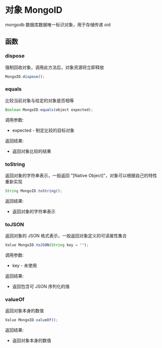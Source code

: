 # 对象 MongoID
mongodb 数据库数据唯一标识对象，用于存储传递 oid

## 函数
        
### dispose
强制回收对象，调用此方法后，对象资源将立即释放
```JavaScript
MongoID.dispose();
```

### equals
比较当前对象与给定的对象是否相等
```JavaScript
Boolean MongoID.equals(object expected);
```

调用参数:
* expected - 制定比较的目标对象

返回结果:
* 返回对象比较的结果

### toString
返回对象的字符串表示，一般返回 &#34;[Native Object]&#34;，对象可以根据自己的特性重新实现
```JavaScript
String MongoID.toString();
```

返回结果:
* 返回对象的字符串表示

### toJSON
返回对象的 JSON 格式表示，一般返回对象定义的可读属性集合
```JavaScript
Value MongoID.toJSON(String key = "");
```

调用参数:
* key - 未使用

返回结果:
* 返回包含可 JSON 序列化的值

### valueOf
返回对象本身的数值
```JavaScript
Value MongoID.valueOf();
```

返回结果:
* 返回对象本身的数值

